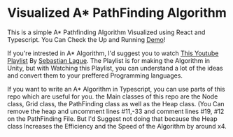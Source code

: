 # Visualized A* PathFinding Algorithm
This is a simple A* Pathfinding Algorithm Visualized using React and Typescript.
You Can Check the Up and Running <a href="https://Visualized-a-star.vercel.app/">Demo</a>!

If you're intrested in A* Algorithm, I'd suggest you to watch <a href="https://www.youtube.com/playlist?list=PLFt_AvWsXl0cq5Umv3pMC9SPnKjfp9eGW">This Youtube Playlist</a> By <a href="https://www.youtube.com/channel/UCmtyQOKKmrMVaKuRXz02jbQ">Sebastian Lague</a>. The Playlist is for making the Algorithm in Unity, but with Watching this Playlist, you can understand a lot of the ideas and convert them to your preffered Programming languages.

If you want to write an A* Algorithm in Typescript, you can use parts of this repo which are useful for you.
the Main classes of this repo are the Node class, Grid class, the PathFinding class as well as the Heap class. (You Can remove the heap and uncomment lines #11,-33 and comment lines #19, #12 on the PathFinding File. But I'd Suggest not doing that because the Heap class Increases the Efficiency and the Speed of the Algorithm by around x4.
